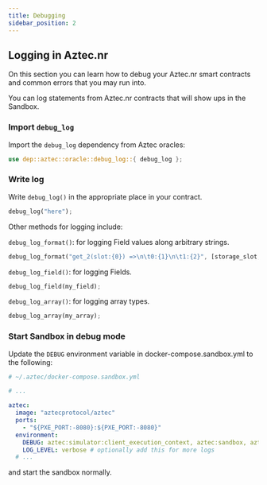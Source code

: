 ```yaml
---
title: Debugging
sidebar_position: 2
---
```


## Logging in Aztec.nr

On this section you can learn how to debug your Aztec.nr smart contracts and common errors that you may run into.

You can log statements from Aztec.nr contracts that will show ups in the Sandbox.

### Import `debug_log`

Import the `debug_log` dependency from Aztec oracles:

```rust
use dep::aztec::oracle::debug_log::{ debug_log };
```

### Write log

Write `debug_log()` in the appropriate place in your contract.

```rust
debug_log("here");
```

Other methods for logging include:

`debug_log_format()`: for logging Field values along arbitrary strings.

```rust
debug_log_format("get_2(slot:{0}) =>\n\t0:{1}\n\t1:{2}", [storage_slot, note0_hash, note1_hash]);
```

`debug_log_field()`: for logging Fields.

```rust
debug_log_field(my_field);
```

`debug_log_array()`: for logging array types.

```rust
debug_log_array(my_array);
```

### Start Sandbox in debug mode

Update the `DEBUG` environment variable in docker-compose.sandbox.yml to the following:

```yml
# ~/.aztec/docker-compose.sandbox.yml

# ...

aztec:
  image: "aztecprotocol/aztec"
  ports:
    - "${PXE_PORT:-8080}:${PXE_PORT:-8080}"
  environment:
    DEBUG: aztec:simulator:client_execution_context, aztec:sandbox, aztec:avm_simulator:debug_log
    LOG_LEVEL: verbose # optionally add this for more logs
  # ...
```

and start the sandbox normally.
